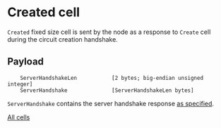 # Created cell

`Created` fixed size cell is sent by the node as a response to `Create` cell during the circuit creation handshake.

## Payload

        ServerHandshakeLen           [2 bytes; big-endian unsigned integer]
        ServerHandshake              [ServerHandshakeLen bytes]

`ServerHandshake` contains the server handshake response [as specified](createhandshake.md).

[All cells](cell.md)